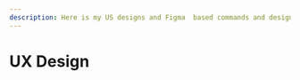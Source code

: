 ```yaml
---
description: Here is my US designs and Figma  based commands and design tools.
---
```


# UX Design

